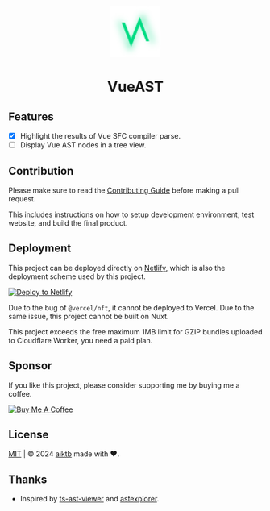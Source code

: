 <div align="center">
    <a href="https://vueast.netlify.app" target="_blank">
      <img src="./app/assets/logo.svg" alt="homepage" width="100" height="100">
    </a>
    <h1>VueAST</h1>
</div>

## Features

- [x] Highlight the results of Vue SFC compiler parse.
- [ ] Display Vue AST nodes in a tree view.

## Contribution

Please make sure to read the [Contributing Guide](./.github/CONTRIBUTING.md) before making a pull request.

This includes instructions on how to setup development environment, test website, and build the final product.

## Deployment

This project can be deployed directly on [Netlify](https://www.netlify.com/), which is also the deployment scheme used by this project.

[![Deploy to Netlify](https://www.netlify.com/img/deploy/button.svg)](https://app.netlify.com/start/deploy?repository=https://github.com/aiktb/VueAST)

Due to the bug of `@vercel/nft`, it cannot be deployed to Vercel. Due to the same issue, this project cannot be built on Nuxt.

This project exceeds the free maximum 1MB limit for GZIP bundles uploaded to Cloudflare Worker, you need a paid plan.

## Sponsor

If you like this project, please consider supporting me by buying me a coffee.

<a href="https://www.buymeacoffee.com/aiktb" target="_blank">
  <img src="https://cdn.buymeacoffee.com/buttons/v2/default-yellow.png" alt="Buy Me A Coffee"  width="200" height="55">
</a>

## License

[MIT](./LICENSE) | © 2024 [aiktb](https://aiktb.dev) made with ❤️.

## Thanks

- Inspired by [ts-ast-viewer](https://github.com/dsherret/ts-ast-viewer) and [astexplorer](https://github.com/fkling/astexplorer).
